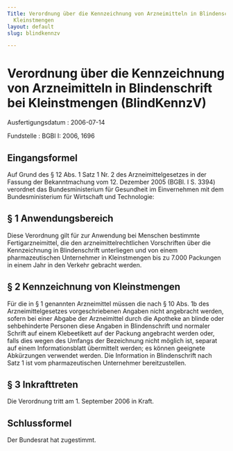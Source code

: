 ```yaml
---
Title: Verordnung über die Kennzeichnung von Arzneimitteln in Blindenschrift  bei
  Kleinstmengen
layout: default
slug: blindkennzv

---
```


# Verordnung über die Kennzeichnung von Arzneimitteln in Blindenschrift  bei Kleinstmengen (BlindKennzV)

Ausfertigungsdatum
:   2006-07-14

Fundstelle
:   BGBl I: 2006, 1696



## Eingangsformel

Auf Grund des § 12 Abs. 1 Satz 1 Nr. 2 des Arzneimittelgesetzes in der
Fassung der Bekanntmachung vom 12. Dezember 2005 (BGBl. I S. 3394)
verordnet das Bundesministerium für Gesundheit im Einvernehmen mit dem
Bundesministerium für Wirtschaft und Technologie:


## § 1 Anwendungsbereich

Diese Verordnung gilt für zur Anwendung bei Menschen bestimmte
Fertigarzneimittel, die den arzneimittelrechtlichen Vorschriften über
die Kennzeichnung in Blindenschrift unterliegen und von einem
pharmazeutischen Unternehmer in Kleinstmengen bis zu 7.000 Packungen
in einem Jahr in den Verkehr gebracht werden.


## § 2 Kennzeichnung von Kleinstmengen

Für die in § 1 genannten Arzneimittel müssen die nach § 10 Abs. 1b des
Arzneimittelgesetzes vorgeschriebenen Angaben nicht angebracht werden,
sofern bei einer Abgabe der Arzneimittel durch die Apotheke an blinde
oder sehbehinderte Personen diese Angaben in Blindenschrift und
normaler Schrift auf einem Klebeetikett auf der Packung angebracht
werden oder, falls dies wegen des Umfangs der Bezeichnung nicht
möglich ist, separat auf einem Informationsblatt übermittelt werden;
es können geeignete Abkürzungen verwendet werden. Die Information in
Blindenschrift nach Satz 1 ist vom pharmazeutischen Unternehmer
bereitzustellen.


## § 3 Inkrafttreten

Die Verordnung tritt am 1. September 2006 in Kraft.


## Schlussformel

Der Bundesrat hat zugestimmt.

